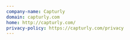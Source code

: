 ```yaml
---
company-name: Capturly
domain: capturly.com
home: http://capturly.com/
privacy-policy: https://capturly.com/privacy
---
```




